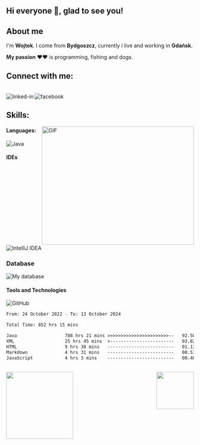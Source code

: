 ## **Hi everyone 👋, glad to see you!** &nbsp; <img src="https://komarev.com/ghpvc/?username=WJarze&style=flat-square&color=blue" alt=""/>

## About me

I'm  **Wojtek**.
I come from **Bydgoszcz**, currently i live and working in **Gdańsk.** 

**My passion** ♥♥ is programming, fishing and dogs.

## Connect with me:

<br>[<img align="left" alt="linked-in" src="https://img.shields.io/badge/linkedin-%230077B5.svg?&style=for-the-badge&logo=linkedin&logoColor=white" />](https://www.linkedin.com/in/wojciech-jarzębski-240805254/)[<img align="left" alt="facebook" src="https://img.shields.io/badge/facebook-%231877F2.svg?&style=for-the-badge&logo=facebook&logoColor=white" />](https://www.facebook.com/wojtekJ4/)<br>

## Skills:
<img align="right" alt="GIF" src="https://github.com/Gapur/Gapur/blob/main/assets/coding.gif?raw=true" width="408" height="318" />


#### Languages:

![Java](https://skills.thijs.gg/icons?i=java,&theme=light)

#### IDEs

![IntelliJ IDEA](https://skills.thijs.gg/icons?i=idea,visualstudio,&theme=light)

### Database

![My database](https://skillicons.dev/icons?i=mongo,&theme=light)

#### Tools and Technologies

![GitHub](https://skills.thijs.gg/icons?i=github,spring,git,maven,hibernate,docker,arduino,&theme=light)


<!--START_SECTION:waka-->

```txt
From: 24 October 2022 - To: 13 October 2024

Total Time: 852 hrs 15 mins

Java                  788 hrs 21 mins >>>>>>>>>>>>>>>>>>>>>>>--   92.50 %
XML                   25 hrs 45 mins  >------------------------   03.02 %
HTML                  9 hrs 38 mins   -------------------------   01.13 %
Markdown              4 hrs 31 mins   -------------------------   00.53 %
JavaScript            4 hrs 3 mins    -------------------------   00.48 %
```

<!--END_SECTION:waka-->
##
<p>
  <img height="180em" src="https://github-readme-stats.vercel.app/api?username=WJarze&show_icons=true&hide_border=true&&count_private=true&include_all_commits=true" />
  <img align="right" height="100em" src="https://github-readme-stats.vercel.app/api/top-langs/?username=WJarze&exclude_repo=KNN-Image-Classification&show_icons=true&hide_border=true&layout=compact&langs_count=8"/>
</p>
